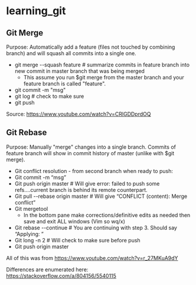 # learning_git

## Git Merge

Purpose: Automatically add a feature (files not touched by combining branch) and will squash all commits into a single one.

- git merge --squash feature # summarize commits in feature branch into new commit in master branch that was being merged
  - This assume you run $git merge from the master branch and your feature branch is called "feature".
- git commit -m "msg"
- git log # check to make sure
- git push

Source: https://www.youtube.com/watch?v=CRlGDDprdOQ 


## Git Rebase

Purpose: Manually "merge" changes into a single branch. Commits of feature branch will show in commit history of master (unlike with $git merge).

- Git conflict resolution - from second branch when ready to push:
- Git commit -m “msg”
- Git push origin master # Will give error: failed to push some refs….current branch is behind its remote counterpart.
- Git pull --rebase origin master # Will give “CONFLICT (content): Merge conflict”
- Git mergetool
  - In the bottom pane make corrections/definitive edits as needed then save and exit ALL windows (Vim so wq/x)
- Git rebase --continue # You are continuing with step 3. Should say “Applying: <commit msg>”
- Git long -n 2 # Will check to make sure before push
- Git push origin master

All of this was from https://www.youtube.com/watch?v=r_27MKuA9dY

Differences are enumerated here: https://stackoverflow.com/a/804156/5540115
